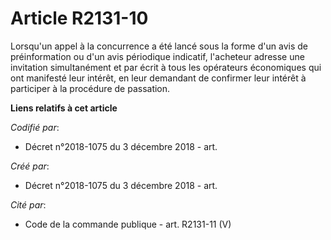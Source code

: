 # Article R2131-10

Lorsqu'un appel à la concurrence a été lancé sous la forme d'un avis de préinformation ou d'un avis périodique indicatif,
l'acheteur adresse une invitation simultanément et par écrit à tous les opérateurs économiques qui ont manifesté leur
intérêt, en leur demandant de confirmer leur intérêt à participer à la procédure de passation.

**Liens relatifs à cet article**

_Codifié par_:

  - Décret n°2018-1075 du 3 décembre 2018 - art.

_Créé par_:

  - Décret n°2018-1075 du 3 décembre 2018 - art.

_Cité par_:

  - Code de la commande publique - art. R2131-11 (V)
